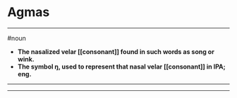 # Agmas
---
#noun
- **The nasalized velar [[consonant]] found in such words as song or wink.**
- **The symbol ŋ, used to represent that nasal velar [[consonant]] in IPA; eng.**
---
---
